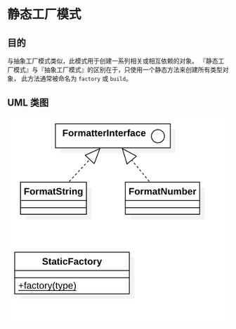 # 静态工厂模式

## 目的
与抽象工厂模式类似，此模式用于创建一系列相关或相互依赖的对象。 
『静态工厂模式』与『抽象工厂模式』的区别在于，只使用一个静态方法来创建所有类型对象， 
此方法通常被命名为 `factory` 或 `build`。

## UML 类图
![静态工厂模式](./StaticFactory.png)
